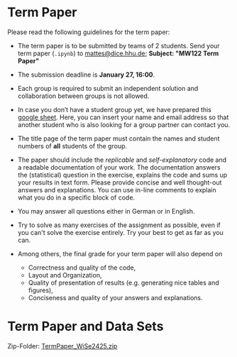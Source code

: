 # Term Paper

Please read the following guidelines for the term paper: 

* The term paper is to be submitted by teams of 2 students. Send your term paper (`.ipynb`) to <mattes@dice.hhu.de>; **Subject: "MW122 Term Paper"**

* The submission deadline is **January 27, 16:00**. 

* Each group is required to submit an independent solution and collaboration between groups is not allowed.

* In case you don’t have a student group yet, we have prepared this [google sheet](https://docs.google.com/spreadsheets/d/1JM0eBFDnNVuTV2hAn3TnNTyhOVkRTTj5cCwxTJTZF8k/edit?gid=0#gid=0). Here, you can insert your name and email address so that another student who is also looking for a group partner can contact you.

* The title page of the term paper must contain the names and student numbers of **all** students of the group.

* The paper should include the *replicable* and *self-explanatory* code and a readable documentation of your work. The documentation answers the (statistical) question in the exercise, explains the code and sums up your results in text form. Please provide concise and well thought-out answers and explanations. You can use in-line comments to explain what you do in a specific block of code.

* You may answer all questions either in German or in English.

* Try to solve as many exercises of the assignment as possible, even if you can't solve the exercise entirely. Try your best to get as far as you can.


* Among others, the final grade for your term paper will also depend on
    * Correctness and quality of the code,
    * Layout and Organization,
    * Quality of presentation of results (e.g. generating nice tables and figures),
    * Conciseness and quality of your answers and explanations.



# Term Paper and Data Sets 

Zip-Folder: [TermPaper_WiSe2425.zip](./TermPaper_WiSe2425.zip) 